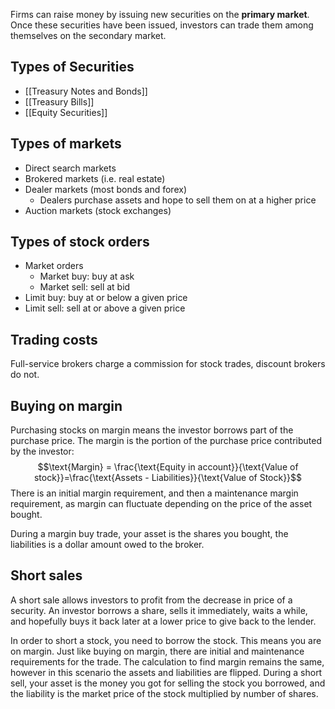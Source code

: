 Firms can raise money by issuing new securities on the **primary market**. Once these securities have been issued, investors can trade them among themselves on the secondary market.

## Types of Securities
- [[Treasury Notes and Bonds]]
- [[Treasury Bills]]
- [[Equity Securities]]
## Types of markets
- Direct search markets
- Brokered markets (i.e. real estate)
- Dealer markets (most bonds and forex)
	- Dealers purchase assets and hope to sell them on at a higher price
- Auction markets (stock exchanges)

## Types of stock orders
- Market orders
	- Market buy: buy at ask
	- Market sell: sell at bid
- Limit buy: buy at or below a given price
- Limit sell: sell at or above a given price

## Trading costs
Full-service brokers charge a commission for stock trades, discount brokers do not.

## Buying on margin
Purchasing stocks on margin means the investor borrows part of the purchase price. The margin is the portion of the purchase price contributed by the investor:
$$\text{Margin} = \frac{\text{Equity in account}}{\text{Value of stock}}=\frac{\text{Assets - Liabilities}}{\text{Value of Stock}}$$
There is an initial margin requirement, and then a maintenance margin requirement, as margin can fluctuate depending on the price of the asset bought.

During a margin buy trade, your asset is the shares you bought, the liabilities is a dollar amount owed to the broker.

## Short sales
A short sale allows investors to profit from the decrease in price of a security. An investor borrows a share, sells it immediately, waits a while, and hopefully buys it back later at a lower price to give back to the lender.

In order to short a stock, you need to borrow the stock. This means you are on margin. Just like buying on margin, there are initial and maintenance requirements for the trade. The calculation to find margin remains the same, however in this scenario the assets and liabilities are flipped. During a short sell, your asset is the money you got for selling the stock you borrowed, and the liability is the market price of the stock multiplied by number of shares.